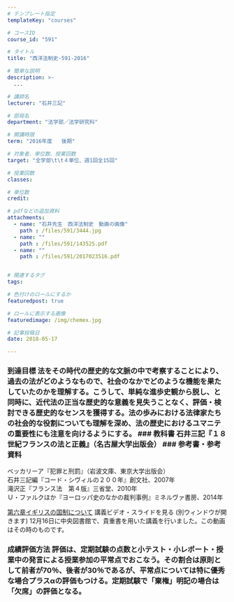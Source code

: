 ```yaml
---
# テンプレート指定
templateKey: "courses"

# コースID
course_id: "591"

# タイトル
title: "西洋法制史-591-2016"

# 簡単な説明
description: >-
  ...

# 講師名
lecturer: "石井三記"

# 部局名
department: "法学部／法学研究科"

# 開講時限
term: "2016年度	後期"

# 対象者、単位数、授業回数
target: "全学部\t\t４単位、週1回全15回"

# 授業回数
classes: 

# 単位数
credit: 

# pdfなどの追加資料
attachments: 
  - name: "石井先生　西洋法制史　動画の画像" 
    path : /files/591/3444.jpg
  - name: "" 
    path : /files/591/143525.pdf
  - name: "" 
    path : /files/591/2017023516.pdf


# 関連するタグ
tags:

# 色付けのロールにするか
featuredpost: true

# ロールに表示する画像
featuredimage: /img/chemex.jpg

# 記事投稿日
date: 2018-05-17

---
```




 ### 到達目標 法をその時代の歴史的な文脈の中で考察することにより、過去の法がどのようなもので、社会のなかでどのような機能を果たしていたのかを理解する。こうして、単純な進歩史観から脱し、と同時に、近代法の正当な歴史的な意義を見失うことなく、評価・検討できる歴史的なセンスを獲得する。法の歩みにおける法律家たちの社会的な役割についても理解を深め、法の歴史におけるユマニテの重要性にも注意を向けるようにする。 ### 教科書 石井三記『１８世紀フランスの法と正義』（名古屋大学出版会） ### 参考書・参考資料  
ベッカリーア『犯罪と刑罰』（岩波文庫、東京大学出版会）  
石井三記編『コード・シヴィルの２００年』創文社、2007年  
滝沢正『フランス法　第４版』三省堂、2010年  
Ｕ・ファルクほか『ヨーロッパ史のなかの裁判事例』ミネルヴァ書房、2014年


[第六章イギリスの国制について](/files/591/2017023516.pdf) 
講義ビデオ・スライドを見る (別ウィンドウが開きます) 12月16日に中央図書館で、貴重書を用いた講義を行いました。この動画はその時のものです。

 ### 成績評価方法 評価は、定期試験の点数と小テスト・小レポート・授業中の発言による授業参加の平常点でおこなう。その割合は原則として前者が70％、後者が30％であるが、平常点については特に優秀な場合プラスαの評価もつける。定期試験で「棄権」明記の場合は「欠席」の評価となる。
